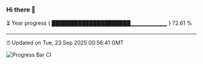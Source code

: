 ### Hi there 👋

⏳ Year progress { █████████████████████▁▁▁▁▁▁▁▁▁ } 72.61 %

---

⏰ Updated on Tue, 23 Sep 2025 00:56:41 GMT

![Progress Bar CI](https://github.com/code-lakshay/GitHub-Actions-Demo/workflows/Progress%20Bar%20CI/badge.svg)
